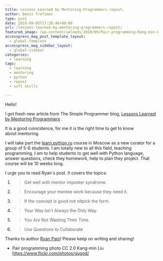 ```yaml
---
title: Lessons Learned by Mentoring Programmers repost.
author: Denis Trofimov
type: post
date: 2018-09-05T17:28:46+00:00
url: /lessons-learned-by-mentoring-programmers-repost/
featured_image: /wp-content/uploads/2018/09/Pair-programming-Kang-min-Liu.jpg
accesspress_mag_post_template_layout:
  - global-template
accesspress_mag_sidebar_layout:
  - global-sidebar
categories:
  - learning
tags:
  - learning
  - mentoring
  - python
  - repost
  - soft skills

---
```

Hello!

I got fresh new article from The Simple Programmer blog, [Lessons Learned by Mentoring Programmers][1] .

It is a good coincidence, for me it is the right time to get to know about mentoring.

I will take part the [learn.python.ru][2] course in Moscow as a new curator for a group of 5-6 students. I am totally new to all this field, teaching programming. I am to help students to get well with Python language, answer questions, check they homework, help to plan they project. That course will be 10 weeks long.

I urge you to read Ryan\`s post. It covers the topics:

  1. > Get well with mentor imposter syndrome.

  2. > Encourage your mentee work because they need it.

  3. > If the concept is good not nitpick the form.

  4. > Your Way Isn’t Always the Only Way.

  5. > You Are Not Wasting Their Time.

  6. > Use Questions to Collaborate

Thanks to author [Ryan Palo][3]! Please keep on writing and sharing!

  * Pair programming photo CC 2.0 Kang-min Liu <https://www.flickr.com/photos/gugod/>

 [1]: https://simpleprogrammer.com/lessons-learned-mentoring-programmers/
 [2]: https://learn.python.ru/
 [3]: https://simpleprogrammer.com/author/ryanpalo/